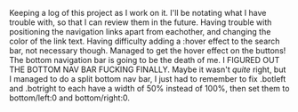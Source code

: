Keeping a log of this project as I work on it. I'll be notating what I have trouble with, so that I can review them in the future.
Having trouble with positioning the navigation links apart from eachother, and changing the color of the link text.
Having difficulty adding a :hover effect to the search bar, not necessary though.
Managed to get the hover effect on the buttons!
The bottom navigation bar is going to be the death of me.
I FIGURED OUT THE BOTTOM NAV BAR FUCKING FINALLY.
Maybe it wasn't *quite* right, but I managed to do a split bottom nav bar, I just had to remember to fix .botleft and .botright to each have a width of 50% instead of 100%, then set them to bottom/left:0 and bottom/right:0.